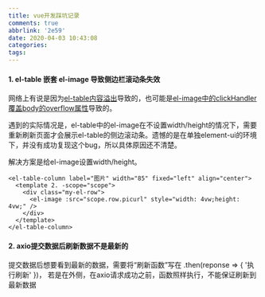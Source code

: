 ```yaml
---
title: vue开发踩坑记录
comments: true
abbrlink: '2e59'
date: 2020-04-03 10:43:08
categories:
tags:
---
```








#### 1. el-table 嵌套 el-image 导致侧边栏滚动条失效

网络上有说是因为[el-table内容溢出](https://blog.csdn.net/dg_zing/article/details/87191772)导致的，也可能是[el-image中的clickHandler覆盖body的overflow属性](https://juejin.im/post/5e54d18a51882549522abe76#comment)导致的。

遇到的实际情况是，el-table中的el-image在不设置width/height的情况下，需要重新刷新页面才会展示el-table的侧边滚动条。遗憾的是在单独element-ui的环境下，并没有成功复现这个bug，所以具体原因还不清楚。

解决方案是给el-image设置width/height。

```vue
<el-table-column label="图片" width="85" fixed="left" align="center">
  <template 2. -scope="scope">
    <div class="my-el-row">
      <el-image :src="scope.row.picurl" style="width: 4vw;height: 4vw;" />
    </div>
  </template>
</el-table-column>
```



#### 2. axio提交数据后刷新数据不是最新的

提交数据后想要看到最新的数据，需要将“刷新函数”写在 .then(reponse => { '执行刷新' })， 若是在外侧，在axio请求成功之前，函数照样执行，不能保证刷新到最新数据